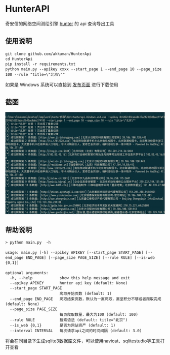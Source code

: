 # HunterAPI

奇安信的网络空间测绘引擎 [hunter](https://hunter.qianxin.com/) 的 api 查询导出工具

## 使用说明

```shell
git clone github.com/akkuman/HunterApi
cd HunterApi
pip install -r requirements.txt
python main.py --apikey xxxx --start_page 1 --end_page 10 --page_size 100 --rule "title=\"北京\""
```

如果是 Windows 系统可以直接到 [发布页面](https://github.com/akkuman/HunterApi/releases/latest) 进行下载使用

## 截图

![](./pics/Snipaste_2021-10-21_17-17-45.png)

## 帮助说明

```
> python main.py  -h

usage: main.py [-h] --apikey APIKEY [--start_page START_PAGE] [--end_page END_PAGE] [--page_size PAGE_SIZE] [--rule RULE] [--is-web {0,1}]

optional arguments:
  -h, --help            show this help message and exit
  --apikey APIKEY       hunter api key (default: None)
  --start_page START_PAGE
                        爬取开始页数 (default: 1)
  --end_page END_PAGE   爬取结束页数，默认为一直爬取，直至积分不够或者爬取完成 (default: None)
  --page_size PAGE_SIZE
                        每页爬取数量，最大为100 (default: 100)
  --rule RULE           搜索语法 (default: title="北京")
  --is_web {0,1}        是否为网站资产 (default: 1)
  --interval INTERVAL   每次请求api之间的时间间隔 (default: 3.0)
```

将会在同目录下生成sqlite3数据库文件，可以使用navicat、sqlitestudio等工具打开查看
